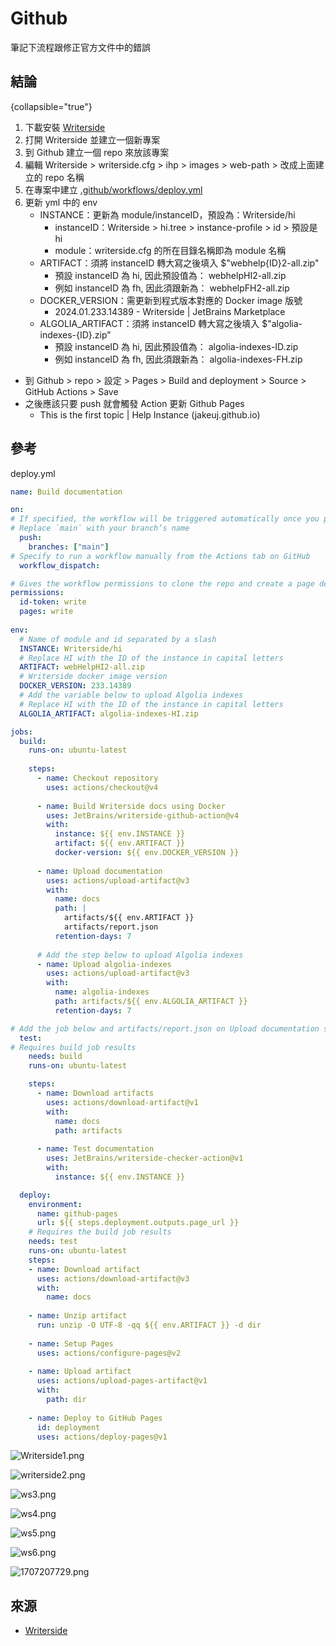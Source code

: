 # Github

筆記下流程跟修正官方文件中的錯誤

## 結論
{collapsible="true"}

1. 下載安裝 
[Writerside](https://www.jetbrains.com/writerside/download/#section=windows)
2. 打開 Writerside 並建立一個新專案
3. 到 Github 建立一個 repo 來放該專案
4. 編輯 Writerside > writerside.cfg > ihp > images > web-path > 改成上面建立的 repo 名稱
5. 在專案中建立 
[.github/workflows/deploy.yml](https://github.com/jakeuj/writerside/blob/master/.github/workflows/deploy.yml)
6. 更新 yml 中的 env
   - INSTANCE：更新為 module/instanceID，預設為：Writerside/hi
      - instanceID：Writerside > hi.tree > instance-profile > id > 預設是 hi
      - module：writerside.cfg 的所在目錄名稱即為 module 名稱
   - ARTIFACT：須將 instanceID 轉大寫之後填入 $"webhelp{ID}2-all.zip"
      - 預設 instanceID 為 hi, 因此預設值為： webhelpHI2-all.zip
      - 例如 instanceID 為 fh, 因此須跟新為： webhelpFH2-all.zip
   - DOCKER_VERSION：需更新到程式版本對應的 Docker image 版號
     - 2024.01.233.14389 - Writerside | JetBrains Marketplace
   - ALGOLIA_ARTIFACT：須將 instanceID 轉大寫之後填入 $"algolia-indexes-{ID}.zip"
     - 預設 instanceID 為 hi, 因此預設值為： algolia-indexes-ID.zip
     - 例如 instanceID 為 fh, 因此須跟新為： algolia-indexes-FH.zip
- 到 Github > repo > 設定 > Pages > Build and deployment > Source > GitHub Actions > Save
- 之後應該只要 push 就會觸發 Action 更新 Github Pages
  - This is the first topic | Help Instance (jakeuj.github.io)

## 參考

deploy.yml

```yaml
name: Build documentation

on:
# If specified, the workflow will be triggered automatically once you push to the `main` branch.
# Replace `main` with your branch’s name
  push:
    branches: ["main"]
# Specify to run a workflow manually from the Actions tab on GitHub
  workflow_dispatch:

# Gives the workflow permissions to clone the repo and create a page deployment
permissions:
  id-token: write
  pages: write
  
env:
  # Name of module and id separated by a slash
  INSTANCE: Writerside/hi
  # Replace HI with the ID of the instance in capital letters
  ARTIFACT: webHelpHI2-all.zip
  # Writerside docker image version
  DOCKER_VERSION: 233.14389
  # Add the variable below to upload Algolia indexes
  # Replace HI with the ID of the instance in capital letters
  ALGOLIA_ARTIFACT: algolia-indexes-HI.zip

jobs:
  build:
    runs-on: ubuntu-latest
  
    steps:
      - name: Checkout repository
        uses: actions/checkout@v4
      
      - name: Build Writerside docs using Docker
        uses: JetBrains/writerside-github-action@v4
        with:
          instance: ${{ env.INSTANCE }}
          artifact: ${{ env.ARTIFACT }}
          docker-version: ${{ env.DOCKER_VERSION }}
      
      - name: Upload documentation
        uses: actions/upload-artifact@v3
        with:
          name: docs
          path: |
            artifacts/${{ env.ARTIFACT }}
            artifacts/report.json
          retention-days: 7
    
      # Add the step below to upload Algolia indexes
      - name: Upload algolia-indexes
        uses: actions/upload-artifact@v3
        with:
          name: algolia-indexes
          path: artifacts/${{ env.ALGOLIA_ARTIFACT }}
          retention-days: 7

# Add the job below and artifacts/report.json on Upload documentation step above if you want to fail the build when documentation contains errors
  test:
# Requires build job results
    needs: build
    runs-on: ubuntu-latest

    steps:
      - name: Download artifacts
        uses: actions/download-artifact@v1
        with:
          name: docs
          path: artifacts
        
      - name: Test documentation
        uses: JetBrains/writerside-checker-action@v1
        with:
          instance: ${{ env.INSTANCE }}

  deploy:
    environment:
      name: github-pages
      url: ${{ steps.deployment.outputs.page_url }}
    # Requires the build job results
    needs: test
    runs-on: ubuntu-latest
    steps:
    - name: Download artifact
      uses: actions/download-artifact@v3
      with:
        name: docs
    
    - name: Unzip artifact
      run: unzip -O UTF-8 -qq ${{ env.ARTIFACT }} -d dir
    
    - name: Setup Pages
      uses: actions/configure-pages@v2
    
    - name: Upload artifact
      uses: actions/upload-pages-artifact@v1
      with:
        path: dir
    
    - name: Deploy to GitHub Pages
      id: deployment
      uses: actions/deploy-pages@v1
```

![Writerside1.png](Writerside1.png)

![writerside2.png](writerside2.png)

![ws3.png](ws3.png)

![ws4.png](ws4.png)

![ws5.png](ws5.png)

![ws6.png](ws6.png)

![1707207729.png](1707207729.png)

## 來源
- [Writerside](https://www.jetbrains.com/help/writerside/deploy-docs-to-github-pages.html#publish-github-pages)